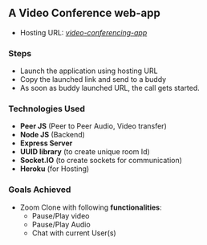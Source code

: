 
## A Video Conference web-app

* Hosting URL: *[video-conferencing-app](https://video-conferencing-appp.herokuapp.com/)* 

<!-- ![zoom-clone](https://user-images.githubusercontent.com/17775859/95357816-f66fff00-08e5-11eb-9270-70144a008f37.JPG) -->

### Steps
* Launch the application using hosting URL
* Copy the launched link and send to a buddy
* As soon as buddy launched URL, the call gets started.

### Technologies Used
* **Peer JS** (Peer to Peer Audio, Video transfer)
* **Node JS** (Backend)
* **Express Server**
* **UUID library** (to create unique room Id)
* **Socket.IO** (to create sockets for communication)
* **Heroku** (for Hosting)

### Goals Achieved
* Zoom Clone with following **functionalities**:
    * Pause/Play video 
    * Pause/Play Audio
    * Chat with current User(s)
